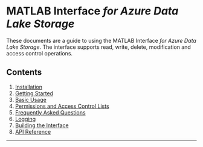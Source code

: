 # MATLAB Interface *for Azure Data Lake Storage*

These documents are a guide to using the MATLAB Interface *for Azure Data Lake Storage*. The interface supports read, write, delete, modification and access control operations.

## Contents
1. [Installation](Installation.md)
2. [Getting Started](GettingStarted.md)
3. [Basic Usage](BasicUsageADL.md)
4. [Permissions and Access Control Lists](Acls.md)
5. [Frequently Asked Questions](FAQ.md)
6. [Logging](Logging.md)
7. [Building the Interface](Rebuild.md)
8. [API Reference](AzureDataLakeApi.md)

------------
[//]: #  (Copyright 2017 The MathWorks, Inc.)
